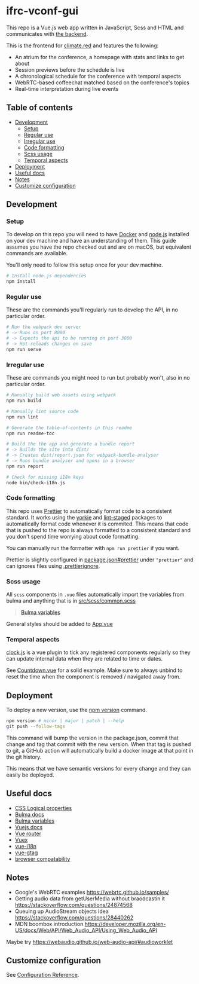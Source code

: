 # ifrc-vconf-gui

This repo is a Vue.js web app written in JavaScript, Scss and HTML
and communicates with [the backend](https://github.com/digitalinteraction/climatered-api).

This is the frontend for [climate.red](https://climate.red) and features the following:

- An atrium for the conference, a homepage with stats and links to get about
- Session previews before the schedule is live
- A chronological schedule for the conference with temporal aspects
- WebRTC-based coffeechat matched based on the conference's topics
- Real-time interpretation during live events

<!-- toc-head -->

## Table of contents

- [Development](#development)
  - [Setup](#setup)
  - [Regular use](#regular-use)
  - [Irregular use](#irregular-use)
  - [Code formatting](#code-formatting)
  - [Scss usage](#scss-usage)
  - [Temporal aspects](#temporal-aspects)
- [Deployment](#deployment)
- [Useful docs](#useful-docs)
- [Notes](#notes)
- [Customize configuration](#customize-configuration)

<!-- toc-tail -->

## Development

### Setup

To develop on this repo you will need to have [Docker](https://www.docker.com/) and
[node.js](https://nodejs.org) installed on your dev machine and have an understanding of them.
This guide assumes you have the repo checked out and are on macOS, but equivalent commands are available.

You'll only need to follow this setup once for your dev machine.

```bash
# Install node.js dependencies
npm install
```

### Regular use

These are the commands you'll regularly run to develop the API, in no particular order.

```bash
# Run the webpack dev server
# -> Runs on port 8080
# -> Expects the api to be running on port 3000
# -> Hot-reloads changes on save
npm run serve
```

### Irregular use

These are commands you might need to run but probably won't, also in no particular order.

```bash
# Manually build web assets using webpack
npm run build

# Manually lint source code
npm run lint

# Generate the table-of-contents in this readme
npm run readme-toc

# Build the the app and generate a bundle report
# -> Builds the site into dist/
# -> Creates dist/report.json for webpack-bundle-analyser
# -> Runs bundle analyser and opens in a browser
npm run report

# Check for missing i18n keys
node bin/check-i18n.js
```

### Code formatting

This repo uses [Prettier](https://prettier.io/) to automatically format code to a consistent standard.
It works using the [yorkie](https://www.npmjs.com/package/yorkie)
and [lint-staged](https://www.npmjs.com/package/lint-staged) packages to
automatically format code whenever it is commited.
This means that code that is pushed to the repo is always formatted to a consistent standard
and you don't spend time worrying about code formatting.

You can manually run the formatter with `npm run prettier` if you want.

Prettier is slightly configured in [package.json#prettier](/package.json) under `"prettier"`
and can ignores files using [.prettierignore](/.prettierignore).

### Scss usage

All `scss` components in `.vue` files automatically import the variables from bulma
and anything that is in [src/scss/common.scss](/src/scss/common.scss)

> [Bulma variables](https://bulma.io/documentation/customize/variables/)

General styles should be added to [App.vue](/src/App.vue)

### Temporal aspects

[clock.js](/src/clock.js) is a vue plugin to tick any registered components regularly
so they can update internal data when they are related to time or dates.

See [Countdown.vue](/src/components/Countdown.vue) for a solid example.
Make sure to always unbind to reset the time when the component is removed
/ navigated away from.

## Deployment

To deploy a new version, use the [npm version](https://docs.npmjs.com/cli/version) command.

```bash
npm version # minor | major | patch | --help
git push --follow-tags
```

This command will bump the version in the package.json, commit that change
and tag that commit with the new version.
When that tag is pushed to git, a GitHub action will automatically
build a docker image at that point in the git history.

This means that we have semantic versions for every change
and they can easily be deployed.

## Useful docs

- [CSS Logical properties](https://developer.mozilla.org/en-US/docs/Web/CSS/CSS_Logical_Properties)
- [Bulma docs](https://bulma.io/documentation/)
- [Bulma variables](https://bulma.io/documentation/customize/variables/)
- [Vuejs docs](https://vuejs.org/)
- [Vue router](https://router.vuejs.org/)
- [Vuex](https://vuex.vuejs.org/)
- [vue-i18n](https://kazupon.github.io/vue-i18n/guide/formatting.html)
- [vue-gtag](https://matteo-gabriele.gitbook.io/vue-gtag/)
- [browser compatability](https://browsersl.ist/?q=%3E+1%25+or+last+2+versions+or+not+dead)

## Notes

- Google's WebRTC examples
  https://webrtc.github.io/samples/
- Getting audio data from getUserMedia without braodcastin it
  https://stackoverflow.com/questions/24874568
- Queuing up AudioStream objects idea
  https://stackoverflow.com/questions/28440262
- MDN boombox introduction
  https://developer.mozilla.org/en-US/docs/Web/API/Web_Audio_API/Using_Web_Audio_API

Maybe try https://webaudio.github.io/web-audio-api/#audioworklet

## Customize configuration

See [Configuration Reference](https://cli.vuejs.org/config/).
